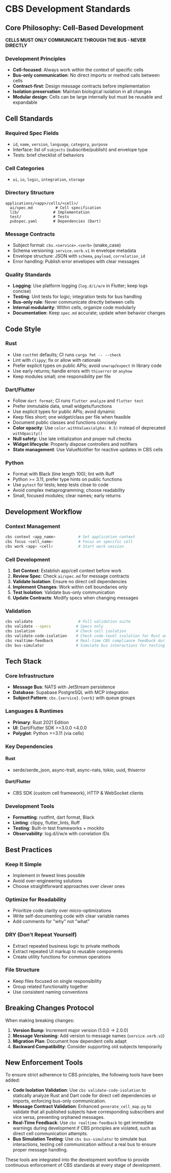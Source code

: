 # CBS Development Standards

## Core Philosophy: Cell-Based Development

**CELLS MUST ONLY COMMUNICATE THROUGH THE BUS - NEVER DIRECTLY**

### Development Principles
- **Cell-focused**: Always work within the context of specific cells
- **Bus-only communication**: No direct imports or method calls between cells  
- **Contract-first**: Design message contracts before implementation
- **Isolation preservation**: Maintain biological isolation in all changes
- **Modular design**: Cells can be large internally but must be reusable and expandable

## Cell Standards

### Required Spec Fields
- `id`, `name`, `version`, `language`, `category`, `purpose`
- Interface: list of `subjects` (subscribe/publish) and envelope type
- Tests: brief checklist of behaviors

### Cell Categories
- `ui`, `io`, `logic`, `integration`, `storage`

### Directory Structure
```
applications/<app>/cells/<cell>/
  ai/spec.md          # Cell specification
  lib/               # Implementation
  test/              # Tests
  pubspec.yaml       # Dependencies (Dart)
```

### Message Contracts
- Subject format: `cbs.<service>.<verb>` (snake_case)
- Schema versioning: `service.verb.v1` in envelope metadata
- Envelope structure: JSON with `schema`, `payload`, `correlation_id`
- Error handling: Publish error envelopes with clear messages

### Quality Standards
- **Logging**: Use platform logging (`log.d/i/w/e` in Flutter; keep logs concise)
- **Testing**: Unit tests for logic; integration tests for bus handling
- **Bus-only rule**: Never communicate directly between cells
- **Internal modularity**: Within cells, organize code modularly
- **Documentation**: Keep `spec.md` accurate; update when behavior changes

## Code Style

### Rust
- Use `rustfmt` defaults; CI runs `cargo fmt -- --check`
- Lint with `clippy`; fix or allow with rationale
- Prefer explicit types on public APIs; avoid `unwrap`/`expect` in library code
- Use early returns; handle errors with `thiserror` or `anyhow`
- Keep modules small; one responsibility per file

### Dart/Flutter  
- Follow `dart format`; CI runs `flutter analyze` and `flutter test`
- Prefer immutable data, small widgets/functions
- Use explicit types for public APIs; avoid dynamic
- Keep files short; one widget/class per file when feasible
- Document public classes and functions concisely
- **Color opacity**: Use `color.withValues(alpha: 0.5)` instead of deprecated `withOpacity()`
- **Null safety**: Use late initialization and proper null checks
- **Widget lifecycle**: Properly dispose controllers and notifiers
- **State management**: Use ValueNotifier for reactive updates in CBS cells

### Python
- Format with Black (line length 100); lint with Ruff
- Python >= 3.11, prefer type hints on public functions
- Use `pytest` for tests; keep tests close to code
- Avoid complex metaprogramming; choose readability
- Small, focused modules; clear names; early returns

## Development Workflow

### Context Management
```bash
cbs context <app_name>          # Set application context
cbs focus <cell_name>           # Focus on specific cell  
cbs work <app> <cell>           # Start work session
```

### Cell Development
1. **Set Context**: Establish app/cell context before work
2. **Review Spec**: Check `ai/spec.md` for message contracts
3. **Validate Isolation**: Ensure no direct cell dependencies
4. **Implement Changes**: Work within cell boundaries only
5. **Test Isolation**: Validate bus-only communication
6. **Update Contracts**: Modify specs when changing messages

### Validation
```bash
cbs validate                    # Full validation suite
cbs validate --specs           # Specs only
cbs isolation                  # Check cell isolation
cbs validate-code-isolation    # Check code-level isolation for Rust and Dart
cbs realtime-feedback          # Real-time CBS compliance feedback during development
cbs bus-simulator              # Simulate bus interactions for testing
```

## Tech Stack

### Core Infrastructure
- **Message Bus**: NATS with JetStream persistence
- **Database**: Supabase PostgreSQL with MCP integration
- **Subject Pattern**: `cbs.{service}.{verb}` with queue groups

### Languages & Runtimes
- **Primary**: Rust 2021 Edition
- **UI**: Dart/Flutter SDK >=3.0.0 <4.0.0
- **Polyglot**: Python >=3.11 (via cells)

### Key Dependencies
#### Rust
- serde/serde_json, async-trait, async-nats, tokio, uuid, thiserror

#### Dart/Flutter
- CBS SDK (custom cell framework), HTTP & WebSocket clients

### Development Tools
- **Formatting**: rustfmt, dart format, Black
- **Linting**: clippy, flutter_lints, Ruff
- **Testing**: Built-in test frameworks + mockito
- **Observability**: log.d/i/w/e with correlation IDs

## Best Practices

### Keep It Simple
- Implement in fewest lines possible
- Avoid over-engineering solutions
- Choose straightforward approaches over clever ones

### Optimize for Readability
- Prioritize code clarity over micro-optimizations
- Write self-documenting code with clear variable names
- Add comments for "why" not "what"

### DRY (Don't Repeat Yourself)
- Extract repeated business logic to private methods
- Extract repeated UI markup to reusable components
- Create utility functions for common operations

### File Structure
- Keep files focused on single responsibility
- Group related functionality together
- Use consistent naming conventions

## Breaking Changes Protocol

When making breaking changes:
1. **Version Bump**: Increment major version (1.0.0 → 2.0.0)
2. **Message Versioning**: Add version to message names (`service.verb.v2`)
3. **Migration Plan**: Document how dependent cells adapt
4. **Backward Compatibility**: Consider supporting old subjects temporarily

## New Enforcement Tools

To ensure strict adherence to CBS principles, the following tools have been added:

- **Code Isolation Validation**: Use `cbs validate-code-isolation` to statically analyze Rust and Dart code for direct cell dependencies or imports, enforcing bus-only communication.
- **Message Contract Validation**: Enhanced `generate_cell_map.py` to validate that all published subjects have corresponding subscribers and vice versa, preventing orphaned messages.
- **Real-Time Feedback**: Use `cbs realtime-feedback` to get immediate warnings during development if CBS principles are violated, such as direct cell communication attempts.
- **Bus Simulation Testing**: Use `cbs bus-simulator` to simulate bus interactions, testing cell communication without a real bus to ensure proper message handling.

These tools are integrated into the development workflow to provide continuous enforcement of CBS standards at every stage of development.
